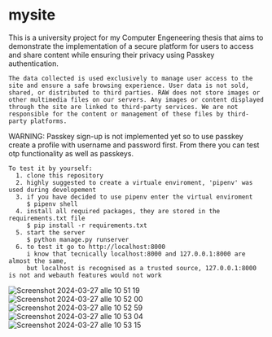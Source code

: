 # mysite

This is a university project for my Computer Engeneering thesis that aims to demonstrate the implementation of a secure platform for users to access and share content while ensuring their privacy using Passkey authentication.
    
    The data collected is used exclusively to manage user access to the site and ensure a safe browsing experience. User data is not sold, shared, or distributed to third parties. RAW does not store images or other multimedia files on our servers. Any images or content displayed through the site are linked to third-party services. We are not responsible for the content or management of these files by third-party platforms.

WARNING: Passkey sign-up is not implemented yet so to use passkey create a profile with username and password first. From there you can test otp functionality as well as passkeys.

    To test it by yourself:
      1. clone this repository
      2. highly suggested to create a virtuale enviroment, 'pipenv' was used during developement
      3. if you have decided to use pipenv enter the virtual enviroment
         $ pipenv shell
      4. install all required packages, they are stored in the requirements.txt file
         $ pip install -r requirements.txt
      5. start the server
         $ python manage.py runserver
      6. to test it go to http://localhost:8000
         i know that tecnically localhost:8000 and 127.0.0.1:8000 are almost the same, 
         but localhost is recognised as a trusted source, 127.0.0.1:8000 is not and webauth features would not work

![Screenshot 2024-03-27 alle 10 51 19](https://github.com/leonardonels/mysite/assets/81677769/2aeef6b5-d33f-41db-82c2-b69c248b5d57)
![Screenshot 2024-03-27 alle 10 52 00](https://github.com/leonardonels/mysite/assets/81677769/7396a629-a5d9-4387-aeae-b66261a041bb)
![Screenshot 2024-03-27 alle 10 52 59](https://github.com/leonardonels/mysite/assets/81677769/0bfc6bfe-d210-499a-8cc6-34979462af02)
![Screenshot 2024-03-27 alle 10 53 04](https://github.com/leonardonels/mysite/assets/81677769/e7e56faf-b66e-4d31-8912-ed619a51b6fb)
![Screenshot 2024-03-27 alle 10 53 15](https://github.com/leonardonels/mysite/assets/81677769/d11fcd7d-0dec-48d0-88ad-4204d2e43d2f)
